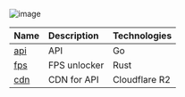 ![image](https://files.catbox.moe/vmmzkk.png)

| Name                          | Description                                                                                               | Technologies                                                                           | 
| :---------------------------- | :-------------------------------------------------------------------------------------------------------- | :--------------------------------------------------------------------------------------| 
| [api]                         | API                                                                                                       | Go                                                                                     | 
| [fps]                         | FPS unlocker                                                                                              | Rust                                                                                   | 
| [cdn]                         | CDN for API                                                                                               | Cloudflare R2                                                                          |           


[api]: https://github.com/resonance-rest/api
[fps]: https://github.com/resonance-rest/fps
[cdn]: https://github.com/resonance-rest/cdn

